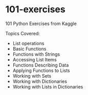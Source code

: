 # 101-exercises

101 Python Exercises from Kaggle

Topics Covered:
  - List operations
  - Basic Functions
  - Functions with Strings
  - Accessing List Items
  - Functions Describing Data
  - Applying Functions to Lists
  - Working with Sets
  - Working with Dictionaries
  - Working with Lists in Dictionaries
